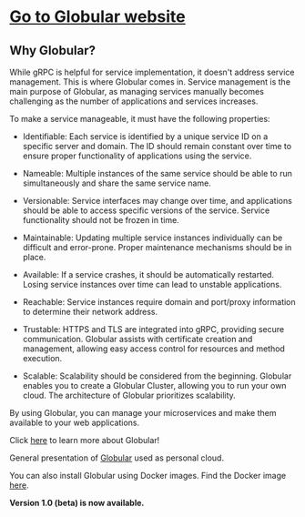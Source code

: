 # [Go to Globular website](https://globular.io)

## Why Globular?

While gRPC is helpful for service implementation, it doesn't address service management. This is where Globular comes in. Service management is the main purpose of Globular, as managing services manually becomes challenging as the number of applications and services increases.

To make a service manageable, it must have the following properties:

* Identifiable: Each service is identified by a unique service ID on a specific server and domain. The ID should remain constant over time to ensure proper functionality of applications using the service.

* Nameable: Multiple instances of the same service should be able to run simultaneously and share the same service name.

* Versionable: Service interfaces may change over time, and applications should be able to access specific versions of the service. Service functionality should not be frozen in time.

* Maintainable: Updating multiple service instances individually can be difficult and error-prone. Proper maintenance mechanisms should be in place.

* Available: If a service crashes, it should be automatically restarted. Losing service instances over time can lead to unstable applications.

* Reachable: Service instances require domain and port/proxy information to determine their network address.

* Trustable: HTTPS and TLS are integrated into gRPC, providing secure communication. Globular assists with certificate creation and management, allowing easy access control for resources and method execution.

* Scalable: Scalability should be considered from the beginning. Globular enables you to create a Globular Cluster, allowing you to run your own cloud. The architecture of Globular prioritizes scalability.

By using Globular, you can manage your microservices and make them available to your web applications.

Click [here](https://globular.io) to learn more about Globular!

General presentation of [Globular](https://medium.com/@dave.courtois60/here-comes-globular-5dee34eb52f8) used as personal cloud.

You can also install Globular using Docker images. Find the Docker image [here](https://hub.docker.com/r/globular/globular).

**Version 1.0 (beta) is now available.**
